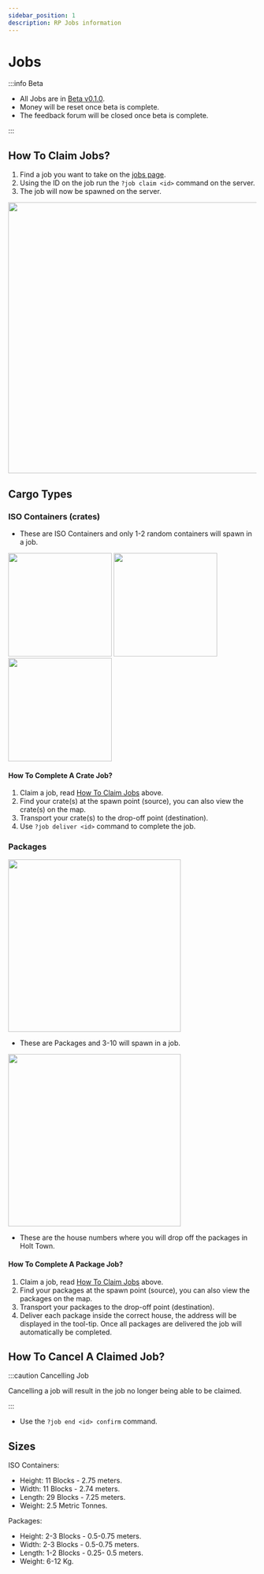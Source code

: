```yaml
---
sidebar_position: 1
description: RP Jobs information
---
```


# Jobs

:::info Beta

- All Jobs are in [Beta v0.1.0](/updates/0.9.1).
- Money will be reset once beta is complete.
- The feedback forum will be closed once beta is complete.

:::

## How To Claim Jobs?

1. Find a job you want to take on the [jobs page](https://trickys.gg/cargo).
2. Using the ID on the job run the `?job claim <id>` command on the server.
3. The job will now be spawned on the server.<br/>
<img src="/img/rp/jobs/joblist.png" width="550px"/>

## Cargo Types

### ISO Containers (crates)

<p>

- These are ISO Containers and only 1-2 random containers will spawn in a job.

</p>
  <div class="flex-vcenter">
    <div>
      <img src="/img/rp/jobs/crateprje.png" width="210px"/>
      <img src="/img/rp/jobs/cratetcorp.png" width="210px"/>
      <img src="/img/rp/jobs/cratebws.png" width="210px"/>
    </div>
  </div>

#### How To Complete A Crate Job?

1. Claim a job, read [How To Claim Jobs](#how-to-claim-jobs) above.
2. Find your crate(s) at the spawn point (source), you can also view the crate(s) on the map.
3. Transport your crate(s) to the drop-off point (destination).
4. Use `?job deliver <id>` command to complete the job.

### Packages

  <div class="flex-vcenter">
    <div>
      <img src="/img/rp/jobs/rppackage.png" width="350px"/>
    </div>
<p>

- These are Packages and 3-10 will spawn in a job.

</p>
  </div>
  <div class="flex-vcenter">
    <div>
      <img src="/img/rp/jobs/holttownno.png" width="350px"/>
    </div>
<p>

- These are the house numbers where you will drop off the packages in Holt Town.

</p>
  </div>

#### How To Complete A Package Job?

1. Claim a job, read [How To Claim Jobs](#how-to-claim-jobs) above.
2. Find your packages at the spawn point (source), you can also view the packages on the map.
3. Transport your packages to the drop-off point (destination).
4. Deliver each package inside the correct house, the address will be displayed in the tool-tip. Once all packages are delivered the job will automatically be completed.

## How To Cancel A Claimed Job?

:::caution Cancelling Job

Cancelling a job will result in the job no longer being able to be claimed.

:::
- Use the `?job end <id> confirm` command.

## Sizes

ISO Containers:
- Height: 11 Blocks - 2.75 meters.
- Width: 11 Blocks - 2.74 meters.
- Length: 29 Blocks - 7.25 meters.
- Weight: 2.5 Metric Tonnes.

Packages:
- Height: 2-3 Blocks - 0.5-0.75 meters.
- Width: 2-3 Blocks - 0.5-0.75 meters.
- Length: 1-2 Blocks - 0.25- 0.5 meters.
- Weight: 6-12 Kg.
